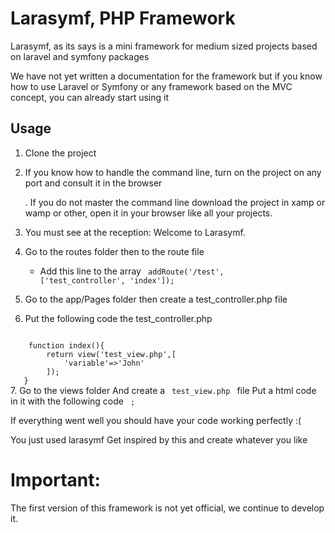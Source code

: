 # Larasymf, PHP Framework
Larasymf, as its says is a mini framework for medium sized projects based on laravel and symfony packages

We have not yet written a documentation for the framework but if you know how to use Laravel or Symfony or any framework based on the MVC concept, you can already start using it
## Usage
1. Clone the project
2. If you know how to handle the command line, turn on the project on any port and consult it in the browser

    . If you do not master the command line download the project in xamp or wamp or other, open it in your browser like all your projects.

3. You must see at the reception: Welcome to Larasymf.
4. Go to the routes folder then to the route file

    - Add this line to the array
<code> addRoute('/test', ['test_controller', 'index']); </code>

5. Go to the app/Pages folder then create a test_controller.php file
6. Put the following code the test_controller.php
<code> 
    function index(){
        return view('test_view.php',[
            'variable'=>'John'
        ]);
   }
</code>
7. Go to the views folder
And create a <code> test_view.php </code> file
Put a html code in it
with the following code
<code> <?php echo "Name is $variable" ?>; </code>

If everything went well you should have your code working perfectly :(

You just used larasymf
Get inspired by this and create whatever you like
# Important:
The first version of this framework is not yet official, we continue to develop it.